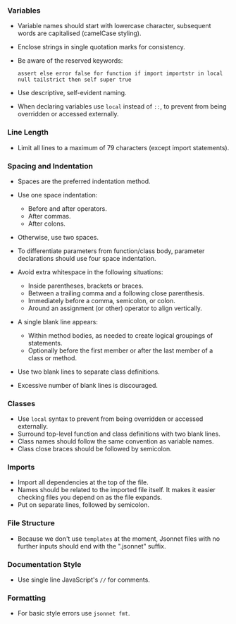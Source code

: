 ### Variables

- Variable names should start with lowercase character, subsequent words are capitalised (camelCase styling).

- Enclose strings in single quotation marks for consistency.

- Be aware of the reserved keywords:
   ```
  assert else error false for function if import importstr in local null tailstrict then self super true
  ```
  
- Use descriptive, self-evident naming.

- When declaring variables use `local` instead of `::`, to prevent from being overridden or accessed externally.

### Line Length

- Limit all lines to a maximum of 79 characters (except import statements).

### Spacing and Indentation

- Spaces are the preferred indentation method.

- Use one space indentation:
   - Before and after operators.
   - After commas.
   - After colons.

- Otherwise, use two spaces.

- To differentiate parameters from function/class body, parameter declarations should use four space indentation. 

- Avoid extra whitespace in the following situations:
   - Inside parentheses, brackets or braces.
   - Between a trailing comma and a following close parenthesis.
   - Immediately before a comma, semicolon, or colon.
   - Around an assignment (or other) operator to align vertically.

- A single blank line appears:
  - Within method bodies, as needed to create logical groupings of statements.
  - Optionally before the first member or after the last member of a class or method.
- Use two blank lines to separate class definitions.
- Excessive number of blank lines is discouraged.


### Classes
- Use `local` syntax to prevent from being overridden or accessed externally.
- Surround top-level function and class definitions with two blank lines.
- Class names should follow the same convention as variable names.
- Class close braces should be followed by semicolon.

### Imports

- Import all dependencies at the top of the file. 
- Names should be related to the imported file itself. It makes it easier checking files you depend on as the file expands.
- Put on separate lines, followed by semicolon.

### File Structure

- Because we don't use `templates` at the moment, Jsonnet files with no further inputs should end with the ".jsonnet" suffix.

### Documentation Style

- Use single line JavaScript's `//` for comments.

### Formatting

- For basic style errors use `jsonnet fmt`.
